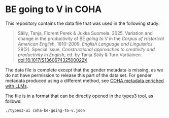 # BE going to V in COHA

This repository contains the data file that was used in the following study:

> Säily, Tanja, Florent Perek & Jukka Suomela. 2025. Variation and change in the productivity of BE _going to_ V in the _Corpus of Historical American English_, 1810–2009. _English Language and Linguistics_ 29(2). Special issue, _Constructional approaches to creativity and productivity in English_, ed. by Tanja Säily & Turo Vartiainen. [doi:10.1017/S136067432500022X](https://doi.org/10.1017/S136067432500022X)

The data file is complete except that the gender metadata is missing, as we do not have permission to release this part of the data set. For gender metadata produced using a different method, see [COHA metadata enriched with LLMs](https://github.com/suomela/coha-gpt-enriched-metadata).

The file is in a format that can be directly opened in the [types3](https://github.com/suomela/types3) tool, as follows:

    ./types3-ui coha-be-going-to-v.json
